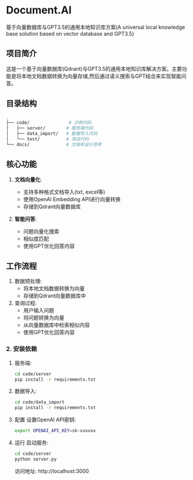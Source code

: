 # Document.AI

基于向量数据库与GPT3.5的通用本地知识库方案(A universal local knowledge base solution based on vector database and GPT3.5)

## 项目简介

这是一个基于向量数据库(Qdrant)与GPT3.5的通用本地知识库解决方案。主要功能是将本地文档数据转换为向量存储,然后通过语义搜索与GPT结合来实现智能问答。

## 目录结构

```bash
.
├── code/               # 示例代码
│   ├── server/        # 服务端代码
│   ├── data_import/   # 数据导入代码
│   └── test/          # 测试代码
└── docs/              # 文档和设计思考
```

## 核心功能

1. **文档向量化**: 
   - 支持多种格式文档导入(txt, excel等)
   - 使用OpenAI Embedding API进行向量转换
   - 存储到Qdrant向量数据库

2. **智能问答**:
   - 问题向量化搜索
   - 相似度匹配
   - 使用GPT优化回答内容

## 工作流程
1. 数据预处理:
   - 将本地文档数据转换为向量
   - 存储到Qdrant向量数据库中
2. 查询过程:
   - 用户输入问题
   - 将问题转换为向量
   - 从向量数据库中检索相似内容
   - 使用GPT优化回答内容


### 2. 安装依赖

1. 服务端:
   ```bash
   cd code/server
   pip install -r requirements.txt
   ```

2. 数据导入:
   ```bash
   cd code/data_import
   pip install -r requirements.txt
   ```

3. 配置
   设置OpenAI API密钥:
   ```bash
   export OPENAI_API_KEY=sk-xxxxxx
   ```

4. 运行
   启动服务:
     ```bash
     cd code/server
     python server.py
     ```
    访问地址: http://localhost:3000
